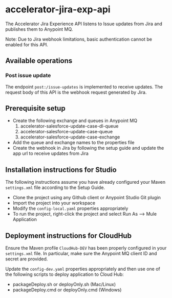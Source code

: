 # accelerator-jira-exp-api

The Accelerator Jira Experience API listens to Issue updates from Jira
and publishes them to Anypoint MQ.

Note: Due to Jira webhook limitations, basic authentication cannot be 
enabled for this API.

## Available operations

### Post issue update

The endpoint `post:/issue-updates` is implemented to receive updates. The
request body of this API is the webhook request generated by Jira.

## Prerequisite setup

- Create the following exchange and queues in Anypoint MQ
  1. accelerator-salesforce-update-case-dl-queue
  1. accelerator-salesforce-update-case-queue
  1. accelerator-salesforce-update-case-exchange
- Add the queue and exchange names to the properties file
- Create the webhook in Jira by following the setup guide and update the app 
url to receive updates from Jira

## Installation instructions for Studio

The following instructions assume you have already configured your Maven 
`settings.xml` file according to the Setup Guide.

- Clone the project using any Github client or Anypoint Studio Git plugin
- Import the project into your workspace
- Modify the `config-local.yaml` properties appropriately
- To run the project, right-click the project and select Run As --> Mule Application

## Deployment instructions for CloudHub

Ensure the Maven profile `CloudHub-DEV` has been properly configured in your 
`settings.xml` file. In particular, make sure the Anypoint MQ client ID and secret 
are provided.

Update the `config-dev.yaml` properties appropriately and then use one of the following 
scripts to deploy application to Cloud Hub:
   
- packageDeploy.sh or deployOnly.sh (Mac/Linux)
- packageDeploy.cmd or deployOnly.cmd (Windows)
